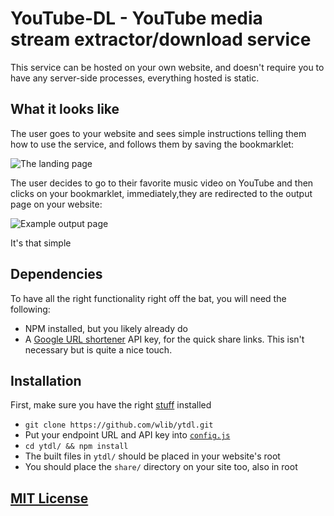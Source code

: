 # YouTube-DL - YouTube media stream extractor/download service

This service can be hosted on your own website, and doesn't require you to have any server-side processes, everything hosted is static.

## What it looks like

The user goes to your website and sees simple instructions telling them how to use the service, and follows them by saving the bookmarklet:

![The landing page](https://github.com/wlib/ytdl/raw/master/src/img/landing.png "The landing page")

The user decides to go to their favorite music video on YouTube and then clicks on your bookmarklet, immediately,they are redirected to the output page on your website:

![Example output page](https://github.com/wlib/ytdl/raw/master/src/img/endpoint.png "Example output page, the link is dead now, don't even try it")

It's that simple

## Dependencies

To have all the right functionality right off the bat, you will need the following:

+ NPM installed, but you likely already do
+ A [Google URL shortener](https://console.developers.google.com/apis/api/urlshortener) API key, for the quick share links. This isn't necessary but is quite a nice touch.

## Installation

First, make sure you have the right [stuff](#dependencies) installed

+ `git clone https://github.com/wlib/ytdl.git`
+ Put your endpoint URL and API key into [`config.js`](https://github.com/wlib/ytdl/blob/master/config.js)
+ `cd ytdl/ && npm install`
+ The built files in `ytdl/` should be placed in your website's root
+ You should place the `share/` directory on your site too, also in root

## [MIT License](https://github.com/wlib/ytdl/blob/master/LICENSE)